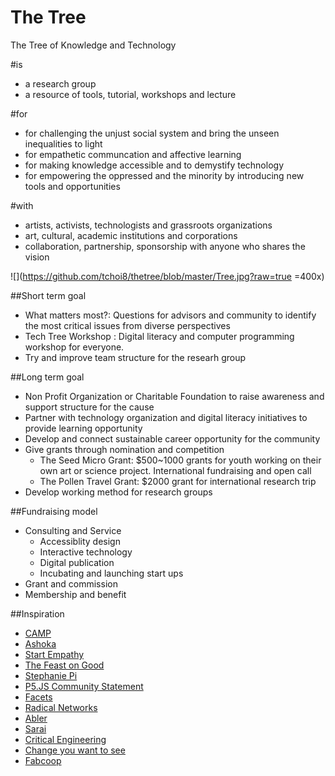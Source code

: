 # The Tree

The Tree of Knowledge and Technology

#is 

- a research group 
- a resource of tools, tutorial, workshops and lecture  


#for  

- for challenging the unjust social system and bring the unseen inequalities to light  
- for empathetic communcation and affective learning 
- for making knowledge accessible and to demystify technology 
- for empowering the oppressed and the minority by introducing new tools and opportunities


#with 

- artists, activists, technologists and grassroots organizations 
- art, cultural, academic institutions and corporations 
- collaboration, partnership, sponsorship with anyone who shares the vision 

![](https://github.com/tchoi8/thetree/blob/master/Tree.jpg?raw=true =400x)

##Short term goal 

- What matters most?: Questions for advisors and community to identify the most critical issues from diverse perspectives 
- Tech Tree Workshop : Digital literacy and computer programming workshop for everyone. 
- Try and improve team structure for the researh group 


##Long term goal 

- Non Profit Organization or Charitable Foundation to raise awareness and support structure for the cause   
- Partner with technology organization and digital literacy initiatives to provide learning opportunity  
- Develop and connect sustainable career opportunity for the community  
- Give grants through nomination and competition  
	- The Seed Micro Grant: $500~1000 grants for youth working on their own art or science project. International fundraising and open call  
	- The Pollen Travel Grant: $2000 grant for international research trip 
- Develop working method for research groups 
 
##Fundraising model 
- Consulting and Service 
	- Accessiblity design 
	- Interactive technology
	- Digital publication 
	- Incubating and launching start ups 
- Grant and commission  
- Membership and benefit 

##Inspiration

- [CAMP](http://studio.camp/)
- [Ashoka](https://www.ashoka.org/)
- [Start Empathy](https://startempathy.org)
- [The Feast on Good](http://feastongood.com/)
- [Stephanie Pi](https://pibloginthesky.wordpress.com/)
- [P5.JS Community Statement](http://p5js.org/community/)
- [Facets](http://www.facets-con.com/)
- [Radical Networks](http://radicalnetworks.org/)
- [Abler](http://ablersite.org/)
- [Sarai](http://sarai.net/)
- [Critical Engineering](https://criticalengineering.org/)
- [Change you want to see](http://notanalternative.org/)
- [Fabcoop](http://fabcoop.org/)